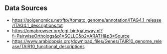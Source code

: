 ## Data Sources
- https://solgenomics.net/ftp//tomato_genome/annotation/ITAG4.1_release/ITAG4.1_descriptions.txt
- https://omabrowser.org/cgi-bin/gateway.pl?f=PairwiseOrthologs&p1=SOLLC&p2=ARATH&p3=Source
- https://www.arabidopsis.org/download_files/Genes/TAIR10_genome_release/TAIR10_functional_descriptions
